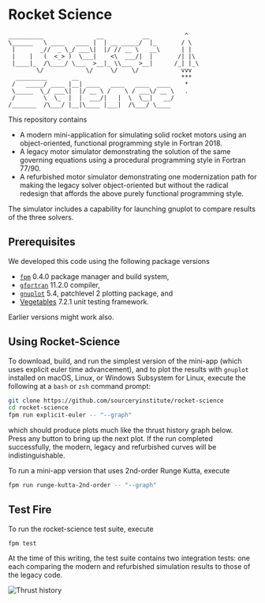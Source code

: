 Rocket Science
==============

```
__________               __           __          ^
\______   \ ____   ____ |  | __ _____/  |_       / \
 |       _//  _ \_/ ___\|  |/ // __ \   __\      | |
 |    |   (  <_> )  \___|    <\  ___/|  |       /| |\
 |____|_  /\____/ \___  >__|_ \\___  >__|      /_| |_\
        \/            \/     \/    \/            vvv
  _________       __                             ***
 /   _____/ ____ |__| ____   ____   ____  ____    *
 \_____  \_/ ___\|  |/ __ \ /    \ / ___\/ __ \   .
 /        \  \_  |  |  ___/|   |  \  \__|   __/
/_______  /\___/ |__|\____ |___|  /\___/ \____
```

This repository contains

* A modern mini-application for simulating solid rocket motors using an
  object-oriented, functional programming style in Fortran 2018.
* A legacy motor simulator demonstrating the solution of the same governing
  equations using a procedural programming style in Fortran 77/90.
* A refurbished motor simulator demonstrating one modernization path for
  making the legacy solver object-oriented but without the radical redesign
  that affords the above purely functional programming style.

The simulator includes a capability for launching gnuplot to compare results
of the three solvers.

Prerequisites
-------------
We developed this code using the following package versions

* [`fpm`] 0.4.0 package manager and build system, 
* [`gfortran`] 11.2.0 compiler, 
* [`gnuplot`] 5.4, patchlevel 2 plotting package, and
* [Vegetables] 7.2.1 unit testing framework.

Earlier versions might work also.

Using Rocket-Science
--------------------

To download, build, and run the simplest version of the mini-app (which uses explicit euler time advancement), 
and to plot the results with `gnuplot` installed on macOS, Linux, or Windows Subsystem for Linux, execute the
following at a `bash` or `zsh` command prompt:
```bash
git clone https://github.com/sourceryinstitute/rocket-science
cd rocket-science
fpm run explicit-euler -- "--graph"
```
which should produce plots much like the thrust history graph below.  
Press any button to bring up the next plot.  If the run completed successfully, 
the modern, legacy and refurbished curves will be indistinguishable.

To run a mini-app version that uses 2nd-order Runge Kutta, execute
```bash
fpm run runge-kutta-2nd-order -- "--graph"
```

Test Fire 
---------
To run the rocket-science test suite, execute
```
fpm test
```
At the time of this writing, the test suite contains two integration tests:
one each comparing the modern and refurbished simulation results to those
of the legacy code.

![Thrust history](https://user-images.githubusercontent.com/13108868/93721216-36439200-fb43-11ea-9ad2-d0797b043783.png)

[`fpm`]: https://github.com/fortran-lang/fpm
[`gfortran`]: https://gcc.gnu.org
[`gnuplot`]: http://www.gnuplot.info
[Vegetables]: https://gitlab.com/everythingfunctional/vegetables
